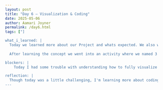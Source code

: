 ```yaml
---
layout: post
title: "Day 6 – Visualization & Coding"
date: 2025-05-06
author: Aamari Joyner
permalink: /day6.html
tags: ["]

what_i_learned: |
  Today we learned more about our Project and whats expected. We also watched a video on Coding and worked in our Google Collab on the examples that were given. 
  
  After learning the concept we went into an activity where we named 3 countries and their traditions, putting into one data set and uploading it into our Google collab in order to make a visualization out of it .

blockers: |
    Today I had some trouble with understanding how to fully visualize my data set although we went over it in a video I'm still trying to fully understand the concept.

reflection: |
  Though today was a little challenging, I'm learning more about coding and how to apply it! The more I continue to learn the concept the better I'll be able to understand it.
---
```

